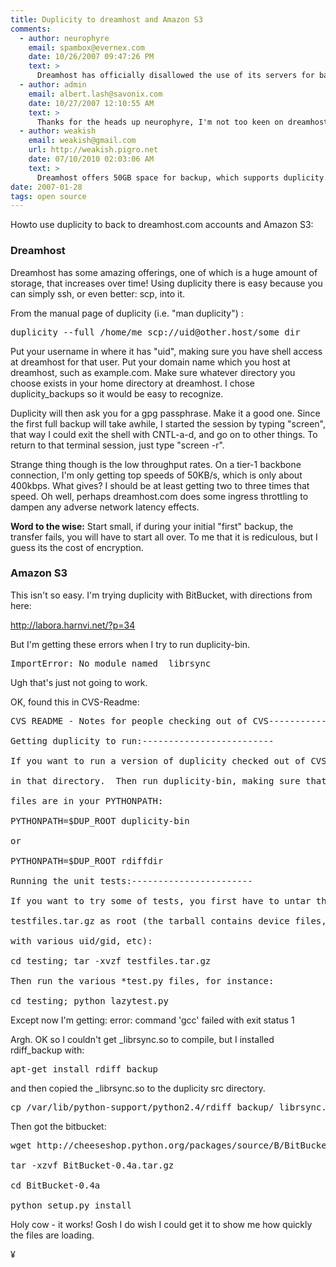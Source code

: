 ```yaml
---
title: Duplicity to dreamhost and Amazon S3
comments:
  - author: neurophyre
    email: spambox@evernex.com
    date: 10/26/2007 09:47:26 PM
    text: >
      Dreamhost has officially disallowed the use of its servers for backup purposes:<br/><br/><a href="http://www.dreamhoststatus.com/2007/10/17/policy-clarification-personal-storage-back-ups" rel="nofollow">http://www.dreamhoststatus.com/2007/10/17/policy-clarification-personal-storage-back-ups</a><br/><br/>Also, slightly unrelated but anyone who may be considering using the JetS3t tool for S3 backups should be aware that it uses weak 56-bit DES encryption by default and that the authors do not currently intend to fix it.
  - author: admin
    email: albert.lash@savonix.com
    date: 10/27/2007 12:10:55 AM
    text: >
      Thanks for the heads up neurophyre, I'm not too keen on dreamhost these days anyway.
  - author: weakish
    email: weakish@gmail.com
    url: http://weakish.pigro.net
    date: 07/10/2010 02:03:06 AM
    text: >
      Dreamhost offers 50GB space for backup, which supports duplicity.<br/><br/><a href="http://feelslikeburning.com/2009/01/23/using-duplicity-to-make-encrypted-incremental-backups-to-dreamhost/" rel="nofollow">http://feelslikeburning.com/2009/01/23/using-duplicity-to-make-encrypted-incremental-backups-to-dreamhost/</a>
date: 2007-01-28
tags: open source
---
```

Howto use duplicity to back to dreamhost.com accounts and Amazon S3:
<h3>Dreamhost</h3>

Dreamhost has some amazing offerings, one of which is a huge amount of storage, that increases over time! Using duplicity there is easy because you can simply ssh, or even better: scp, into it.

From the manual page of duplicity (i.e. "man duplicity") :

<pre>duplicity --full /home/me scp://uid@other.host/some_dir</pre>

Put your username in where it has "uid", making sure you have shell access at dreamhost for that user. Put your domain name which you host at dreamhost, such as example.com. Make sure whatever directory you choose exists in your home directory at dreamhost. I chose duplicity_backups so it would be easy to recognize.

Duplicity will then ask you for a gpg passphrase. Make it a good one. Since the first full backup will take awhile, I started the session by typing "screen", that way I could exit the shell with CNTL-a-d, and go on to other things. To return to that terminal session, just type "screen -r".

Strange thing though is the low throughput rates. On a tier-1 backbone connection, I'm only getting top speeds of 50KB/s, which is only about 400kbps. What gives? I should be at least getting two to three times that speed. Oh well, perhaps dreamhost.com does some ingress throttling to dampen any adverse network latency effects.

<strong>Word to the wise:</strong> Start small, if during your initial "first" backup, the transfer fails, you will have to start all over. To me that it is rediculous, but I guess its the cost of encryption.
<h3>Amazon S3</h3>

This isn't so easy. I'm trying duplicity with BitBucket, with directions from here:

<a href="http://labora.harnvi.net/?p=34">http://labora.harnvi.net/?p=34</a>

But I'm getting these errors when I try to run duplicity-bin.

<pre>ImportError: No module named _librsync</pre>

Ugh that's just not going to work.

OK, found this in CVS-Readme:

<pre>CVS README - Notes for people checking out of CVS-------------------------------------------------

Getting duplicity to run:-------------------------

If you want to run a version of duplicity checked out of CVS into your$DUP_ROOT directory, change to $DUP_ROOT/duplicity and run the./compilec.py file.  With any luck, a _librsync.so library will appear

in that directory.  Then run duplicity-bin, making sure that all the

files are in your PYTHONPATH:

PYTHONPATH=$DUP_ROOT duplicity-bin

or

PYTHONPATH=$DUP_ROOT rdiffdir

Running the unit tests:-----------------------

If you want to try some of tests, you first have to untar the

testfiles.tar.gz as root (the tarball contains device files, files

with various uid/gid, etc):

cd testing; tar -xvzf testfiles.tar.gz

Then run the various *test.py files, for instance:

cd testing; python lazytest.py</pre>

Except now I'm getting: error: command 'gcc' failed with exit status 1

Argh. OK so I couldn't get _librsync.so to compile, but I installed rdiff_backup with:

<pre>apt-get install rdiff_backup</pre>

and then copied the _librsync.so to the duplicity src directory.

<pre>cp /var/lib/python-support/python2.4/rdiff_backup/_librsync.so duplicity</pre>

Then got the bitbucket:

<pre>wget http://cheeseshop.python.org/packages/source/B/BitBucket/BitBucket-0.4a.tar.gz

tar -xzvf BitBucket-0.4a.tar.gz

cd BitBucket-0.4a

python setup.py install</pre>

Holy cow - it works! Gosh I do wish I could get it to show me how quickly the files are loading.

¥

